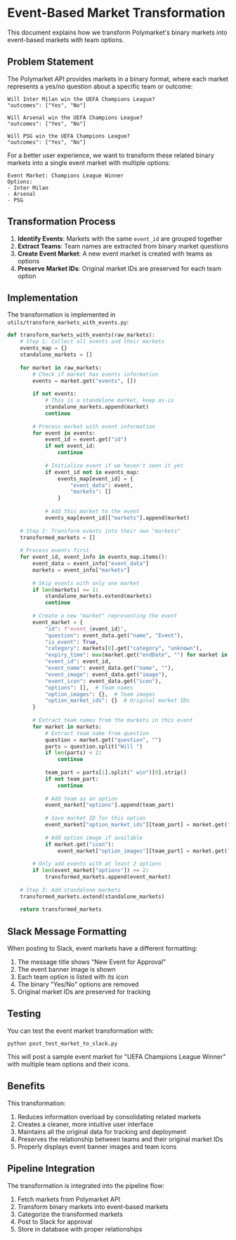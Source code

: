 # Event-Based Market Transformation

This document explains how we transform Polymarket's binary markets into event-based markets with team options.

## Problem Statement

The Polymarket API provides markets in a binary format, where each market represents a yes/no question about a specific team or outcome:

```
Will Inter Milan win the UEFA Champions League?
"outcomes": ["Yes", "No"]

Will Arsenal win the UEFA Champions League?
"outcomes": ["Yes", "No"]

Will PSG win the UEFA Champions League?
"outcomes": ["Yes", "No"]
```

For a better user experience, we want to transform these related binary markets into a single event market with multiple options:

```
Event Market: Champions League Winner
Options:
- Inter Milan
- Arsenal 
- PSG
```

## Transformation Process

1. **Identify Events**: Markets with the same `event_id` are grouped together
2. **Extract Teams**: Team names are extracted from binary market questions
3. **Create Event Market**: A new event market is created with teams as options
4. **Preserve Market IDs**: Original market IDs are preserved for each team option

## Implementation

The transformation is implemented in `utils/transform_markets_with_events.py`:

```python
def transform_markets_with_events(raw_markets):
    # Step 1: Collect all events and their markets
    events_map = {}
    standalone_markets = []
    
    for market in raw_markets:
        # Check if market has events information
        events = market.get("events", [])
        
        if not events:
            # This is a standalone market, keep as-is
            standalone_markets.append(market)
            continue
        
        # Process market with event information
        for event in events:
            event_id = event.get("id")
            if not event_id:
                continue
                
            # Initialize event if we haven't seen it yet
            if event_id not in events_map:
                events_map[event_id] = {
                    "event_data": event,
                    "markets": []
                }
            
            # Add this market to the event
            events_map[event_id]["markets"].append(market)
    
    # Step 2: Transform events into their own "markets"
    transformed_markets = []
    
    # Process events first
    for event_id, event_info in events_map.items():
        event_data = event_info["event_data"]
        markets = event_info["markets"]
        
        # Skip events with only one market
        if len(markets) <= 1:
            standalone_markets.extend(markets)
            continue
        
        # Create a new "market" representing the event
        event_market = {
            "id": f"event_{event_id}",
            "question": event_data.get("name", "Event"),
            "is_event": True,
            "category": markets[0].get("category", "unknown"),
            "expiry_time": max(market.get("endDate", "") for market in markets),
            "event_id": event_id,
            "event_name": event_data.get("name", ""),
            "event_image": event_data.get("image"),
            "event_icon": event_data.get("icon"),
            "options": [],  # Team names
            "option_images": {},  # Team images
            "option_market_ids": {}  # Original market IDs
        }
        
        # Extract team names from the markets in this event
        for market in markets:
            # Extract team name from question
            question = market.get("question", "")
            parts = question.split("Will ")
            if len(parts) < 2:
                continue
                
            team_part = parts[1].split(" win")[0].strip()
            if not team_part:
                continue
            
            # Add team as an option
            event_market["options"].append(team_part)
            
            # Save market ID for this option
            event_market["option_market_ids"][team_part] = market.get("id")
            
            # Add option image if available
            if market.get("icon"):
                event_market["option_images"][team_part] = market.get("icon")
        
        # Only add events with at least 2 options
        if len(event_market["options"]) >= 2:
            transformed_markets.append(event_market)
    
    # Step 3: Add standalone markets
    transformed_markets.extend(standalone_markets)
    
    return transformed_markets
```

## Slack Message Formatting

When posting to Slack, event markets have a different formatting:

1. The message title shows "New Event for Approval"
2. The event banner image is shown
3. Each team option is listed with its icon
4. The binary "Yes/No" options are removed
5. Original market IDs are preserved for tracking

## Testing

You can test the event market transformation with:

```
python post_test_market_to_slack.py
```

This will post a sample event market for "UEFA Champions League Winner" with multiple team options and their icons.

## Benefits

This transformation:

1. Reduces information overload by consolidating related markets
2. Creates a cleaner, more intuitive user interface
3. Maintains all the original data for tracking and deployment
4. Preserves the relationship between teams and their original market IDs
5. Properly displays event banner images and team icons

## Pipeline Integration

The transformation is integrated into the pipeline flow:

1. Fetch markets from Polymarket API
2. Transform binary markets into event-based markets
3. Categorize the transformed markets
4. Post to Slack for approval
5. Store in database with proper relationships